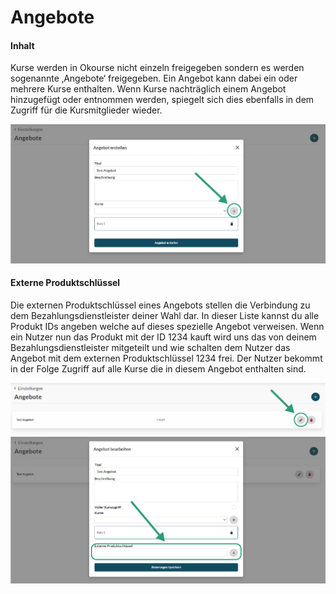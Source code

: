 # Angebote

#### Inhalt

Kurse werden in Okourse nicht einzeln freigegeben sondern es werden sogenannte ‚Angebote‘ freigegeben. Ein Angebot kann dabei ein oder mehrere Kurse enthalten. Wenn Kurse nachträglich einem Angebot hinzugefügt oder entnommen werden, spiegelt sich dies ebenfalls in dem Zugriff für die Kursmitglieder wieder.

![Offer Courses](../../assets/images/OfferCourse.png)

#### Externe Produktschlüssel

Die externen Produktschlüssel eines Angebots stellen die Verbindung zu dem Bezahlungsdienstleister deiner Wahl dar. In dieser Liste kannst du alle Produkt IDs angeben welche auf dieses spezielle Angebot verweisen. Wenn ein Nutzer nun das Produkt mit der ID 1234 kauft wird uns das von deinem Bezahlungsdienstleister mitgeteilt und wie schalten dem Nutzer das Angebot mit dem externen Produktschlüssel 1234 frei. Der Nutzer bekommt in der Folge Zugriff auf alle Kurse die in diesem Angebot enthalten sind.


![Offer Edit](../../assets/images/OfferEdit1.png)
![Offer IDs](../../assets/images/OfferID.png)
